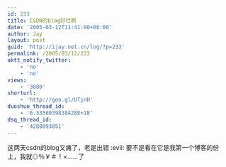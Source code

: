 ```yaml
---
id: 233
title: CSDN的blog好烂啊
date: '2005-03-12T11:41:00+08:00'
author: Jay
layout: post
guid: 'http://ijay.net.cn/log/?p=233'
permalink: /2005/03/12/233
aktt_notify_twitter:
    - 'no'
    - 'no'
views:
    - '3080'
shorturl:
    - 'http://goo.gl/UTjnH'
duoshuo_thread_id:
    - '6.3356039838428E+18'
dsq_thread_id:
    - '4288093851'
---
```


这两天csdn的blog又瘫了，老是出错 :evil: 要不是看在它是我第一个博客的份上，我就◎％￥＃！×……了